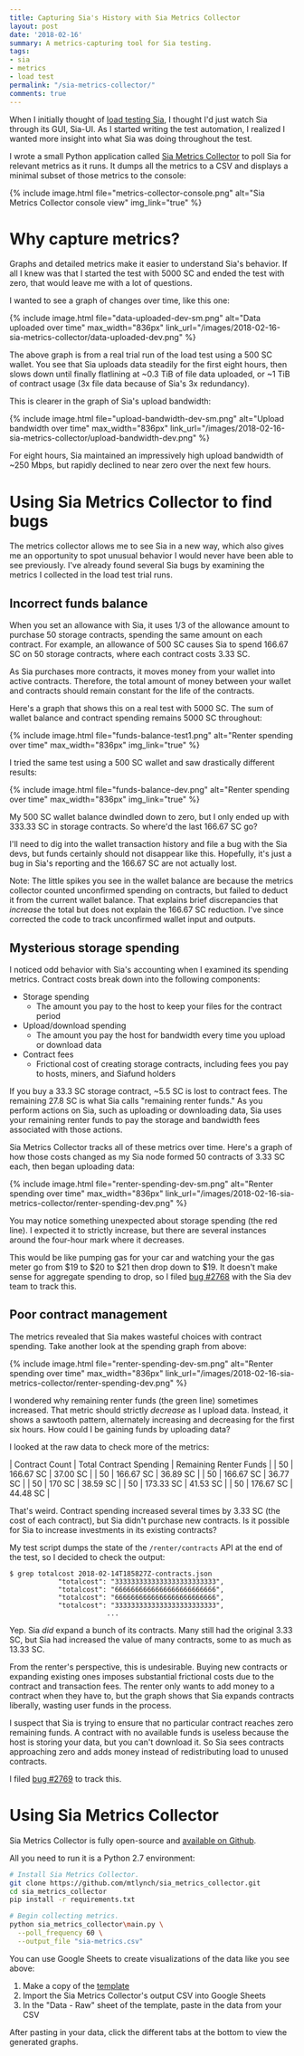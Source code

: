```yaml
---
title: Capturing Sia's History with Sia Metrics Collector
layout: post
date: '2018-02-16'
summary: A metrics-capturing tool for Sia testing.
tags:
- sia
- metrics
- load test
permalink: "/sia-metrics-collector/"
comments: true
---
```


When I initially thought of [load testing Sia](/sia-load-test-preview/), I thought I'd just watch Sia through its GUI, Sia-UI. As I started writing the test automation, I realized I wanted more insight into what Sia was doing throughout the test.

I wrote a small Python application called [Sia Metrics Collector](https://github.com/mtlynch/sia_metrics_collector) to poll Sia for relevant metrics as it runs. It dumps all the metrics to a CSV and displays a minimal subset of those metrics to the console:

{% include image.html file="metrics-collector-console.png" alt="Sia Metrics Collector console view" img_link="true" %}

# Why capture metrics?

Graphs and detailed metrics make it easier to understand Sia's behavior. If all I knew was that I started the test with 5000 SC and ended the test with zero, that would leave me with a lot of questions.

I wanted to see a graph of changes over time, like this one:

{% include image.html file="data-uploaded-dev-sm.png" alt="Data uploaded over time" max_width="836px" link_url="/images/2018-02-16-sia-metrics-collector/data-uploaded-dev.png" %}

The above graph is from a real trial run of the load test using a 500 SC wallet. You see that Sia uploads data steadily for the first eight hours, then slows down until finally flatlining at ~0.3 TiB of file data uploaded, or ~1 TiB of contract usage (3x file data because of Sia's 3x redundancy).

This is clearer in  the graph of Sia's upload bandwidth:

{% include image.html file="upload-bandwidth-dev-sm.png" alt="Upload bandwidth over time" max_width="836px" link_url="/images/2018-02-16-sia-metrics-collector/upload-bandwidth-dev.png" %}

For eight hours, Sia maintained an impressively high upload bandwidth of ~250 Mbps, but rapidly declined to near zero over the next few hours.

# Using Sia Metrics Collector to find bugs

The metrics collector allows me to see Sia in a new way, which also gives me an opportunity to spot unusual behavior I would never have been able to see previously. I've already found several Sia bugs by examining the metrics I collected in the load test trial runs.

## Incorrect funds balance

When you set an allowance with Sia, it uses 1/3 of the allowance amount to purchase 50 storage contracts, spending the same amount on each contract. For example, an allowance of 500 SC causes Sia to spend 166.67 SC on 50 storage contracts, where each contract costs 3.33 SC.

As Sia purchases more contracts, it moves money from your wallet into active contracts. Therefore, the total amount of money between your wallet and contracts should remain constant for the life of the contracts.

Here's a graph that shows this on a real test with 5000 SC. The sum of wallet balance and contract spending remains 5000 SC throughout:

{% include image.html file="funds-balance-test1.png" alt="Renter spending over time" max_width="836px" img_link="true" %}

I tried the same test using a 500 SC wallet and saw drastically different results:

{% include image.html file="funds-balance-dev.png" alt="Renter spending over time" max_width="836px" img_link="true" %}

My 500 SC wallet balance dwindled down to zero, but I only ended up with 333.33 SC in storage contracts. So where'd the last 166.67 SC go?

I'll need to dig into the wallet transaction history and file a bug with the Sia devs, but funds certainly should not disappear like this. Hopefully, it's just a bug in Sia's reporting and the 166.67 SC are not actually lost.

Note: The little spikes you see in the wallet balance are because the metrics collector counted unconfirmed spending on contracts, but failed to deduct it from the current wallet balance. That explains brief discrepancies that *increase* the total but does not explain the 166.67 SC reduction. I've since corrected the code to track unconfirmed wallet input and outputs.

## Mysterious storage spending

I noticed odd behavior with Sia's accounting when I examined its spending metrics. Contract costs break down into the following components:

* Storage spending
  * The amount you pay to the host to keep your files for the contract period
* Upload/download spending
  *  The amount you pay the host for bandwidth every time you upload or download data
* Contract fees
  *  Frictional cost of creating storage contracts, including fees you pay to hosts, miners, and Siafund holders

If you buy a 33.3 SC storage contract, ~5.5 SC is lost to contract fees. The remaining 27.8 SC is what Sia calls "remaining renter funds." As you perform actions on Sia, such as uploading or downloading data, Sia uses your remaining renter funds to pay the storage and bandwidth fees associated with those actions.

Sia Metrics Collector tracks all of these metrics over time. Here's a graph of how those costs changed as my Sia node formed 50 contracts of 3.33 SC each, then began uploading data:

{% include image.html file="renter-spending-dev-sm.png" alt="Renter spending over time" max_width="836px" link_url="/images/2018-02-16-sia-metrics-collector/renter-spending-dev.png" %}

You may notice something unexpected about storage spending (the red line). I expected it to strictly increase, but there are several instances around the four-hour mark where it decreases.

This would be like pumping gas for your car and watching your the gas meter go from $19 to $20 to $21 then drop down to $19. It doesn't make sense for aggregate spending to drop, so I filed [bug #2768](https://github.com/NebulousLabs/Sia/issues/2768) with the Sia dev team to track this.

## Poor contract management

The metrics revealed that Sia makes wasteful choices with contract spending. Take another look at the spending graph from above:

{% include image.html file="renter-spending-dev-sm.png" alt="Renter spending over time" max_width="836px" link_url="/images/2018-02-16-sia-metrics-collector/renter-spending-dev.png" %}

I wondered why remaining renter funds (the green line) sometimes increased. That metric should strictly *decrease* as I upload data. Instead, it shows a sawtooth pattern, alternately increasing and decreasing for the first six hours. How could I be gaining funds by uploading data?

I looked at the raw data to check more of the metrics:

| Contract Count | Total Contract Spending | Remaining Renter Funds |
| 50 | 166.67 SC | 37.00 SC |
| 50 | 166.67 SC | 36.89 SC |
| 50 | 166.67 SC | 36.77 SC |
| 50 | 170 SC | 38.59 SC |
| 50 | 173.33 SC | 41.53 SC |
| 50 | 176.67 SC | 44.48 SC |

That's weird. Contract spending increased several times by 3.33 SC (the cost of each contract), but Sia didn't purchase new contracts. Is it possible for Sia to increase investments in its existing contracts?

My test script dumps the state of the `/renter/contracts` API at the end of the test, so I decided to check the output:

```
$ grep totalcost 2018-02-14T185827Z-contracts.json
            "totalcost": "3333333333333333333333333",
            "totalcost": "6666666666666666666666666",
            "totalcost": "6666666666666666666666666",
            "totalcost": "3333333333333333333333333",
						...
```

Yep. Sia *did* expand a bunch of its contracts. Many still had the original 3.33 SC, but Sia had increased the value of many contracts, some to as much as 13.33 SC.

From the renter's perspective, this is undesirable. Buying new contracts or expanding existing ones imposes substantial frictional costs due to the contract and transaction fees. The renter only wants to add money to a contract when they have to, but the graph shows that Sia expands contracts liberally, wasting user funds in the process.

I suspect that Sia is trying to ensure that no particular contract reaches zero remaining funds. A contract with no available funds is useless because the host is storing your data, but you can't download it. So Sia sees contracts approaching zero and adds money instead of redistributing load to unused contracts.

I filed [bug #2769](https://github.com/NebulousLabs/Sia/issues/2769) to track this.

# Using Sia Metrics Collector

Sia Metrics Collector is fully open-source and [available on Github](https://github.com/mtlynch/sia_metrics_collector).

All you need to run it is a Python 2.7 environment:

```bash
# Install Sia Metrics Collector.
git clone https://github.com/mtlynch/sia_metrics_collector.git
cd sia_metrics_collector
pip install -r requirements.txt

# Begin collecting metrics.
python sia_metrics_collector\main.py \
  --poll_frequency 60 \
  --output_file "sia-metrics.csv"
```

You can use Google Sheets to create visualizations of the data like you see above:

1. Make a copy of the [template](https://docs.google.com/spreadsheets/d/1NS4bAPl1oiFIqnIEBT7ieeWN-rx53Ruztg-1WRukQXQ/edit?usp=sharing)
1. Import the Sia Metrics Collector's output CSV into Google Sheets
1. In the "Data - Raw" sheet of the template, paste in the data from your CSV

After pasting in your data, click the different tabs at the bottom to view the generated graphs.